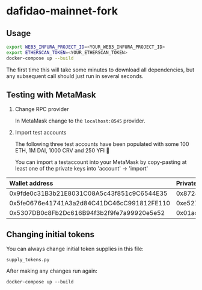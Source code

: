 # dafidao-mainnet-fork

## Usage

```bash
export WEB3_INFURA_PROJECT_ID=<YOUR_WEB3_INFURA_PROJECT_ID>
export ETHERSCAN_TOKEN=<YOUR_ETHERSCAN_TOKEN>
docker-compose up --build
```

The first time this will take some minutes to download all dependencies, but any subsequent call should just run in several seconds.


## Testing with MetaMask

1. Change RPC provider

   In MetaMask change to the `localhost:8545` provider.

2. Import test accounts

   The following three test accounts have been populated with some 100 ETH, 1M DAI, 1000 CRV and 250 YFI :rocket:

   You can import a testaccount into your MetaMask by copy-pasting at least one of the private keys into 'account' -> 'import'
   
   


| Wallet address                             | Private key                                                        |
|:------------------------------------------ |:------------------------------------------------------------------ |
| 0x9fde0c31B3b21E8031C08A5c43f851c9C6544E35 | 0x8724398c1580e64667ec0c5d8fff0d1f2e3dd59338c114283c1ea8970b5309b4 |
| 0x5fe0676e41741A3a2d84C41DC46cC991812FE110 | 0xe52789058ba8b5da1c4e82a644fa21d9ceeea35931714a1c12444c0a74e35db7 |
| 0x5307DB0c8Fb2Dc616B94f3b2f9fe7a99920e5e52 | 0x01ac1291b438aeaa2961d9aef838e359707f33203c7a1fbb1b8bc59a48899b12 |


## Changing initial tokens

You can always change initial token supplies in this file:

`supply_tokens.py`


After making any changes run again:

`docker-compose up --build`
